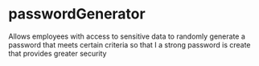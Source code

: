 # passwordGenerator
Allows employees with access to sensitive data to randomly generate a password that meets certain criteria so that I a strong password is create that provides greater security
